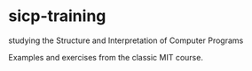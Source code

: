 # sicp-training
studying the Structure and Interpretation of Computer Programs

Examples and exercises from the classic MIT course.
